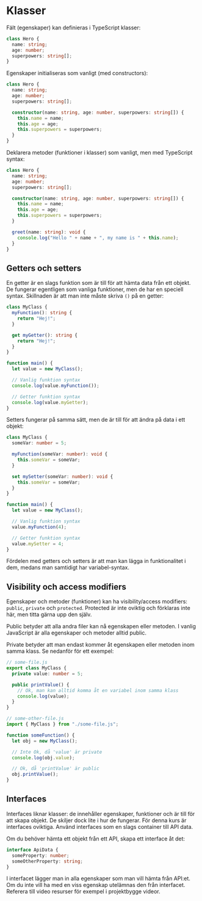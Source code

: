 # Klasser

Fält (egenskaper) kan definieras i TypeScript klasser:

```typescript
class Hero {
  name: string;
  age: number;
  superpowers: string[];
}
```

Egenskaper initialiseras som vanligt (med constructors):

```typescript
class Hero {
  name: string;
  age: number;
  superpowers: string[];

  constructor(name: string, age: number, superpowers: string[]) {
    this.name = name;
    this.age = age;
    this.superpowers = superpowers;
  }
}
```

Deklarera metoder (funktioner i klasser) som vanligt, men med TypeScript syntax:

```typescript
class Hero {
  name: string;
  age: number;
  superpowers: string[];

  constructor(name: string, age: number, superpowers: string[]) {
    this.name = name;
    this.age = age;
    this.superpowers = superpowers;
  }

  greet(name: string): void {
    console.log("Hello " + name + ", my name is " + this.name);
  }
}
```

## Getters och setters

En getter är en slags funktion som är till för att hämta data från ett objekt. De fungerar egentligen som vanliga funktioner, men de har en speciell syntax. Skillnaden är att man inte måste skriva `()` på en getter:

```typescript
class MyClass {
  myFunction(): string {
    return "Hej!";
  }

  get myGetter(): string {
    return "Hej!";
  }
}

function main() {
  let value = new MyClass();

  // Vanlig funktion syntax
  console.log(value.myFunction());

  // Getter funktion syntax
  console.log(value.myGetter);
}
```

Setters fungerar på samma sätt, men de är till för att ändra på data i ett objekt:

```typescript
class MyClass {
  someVar: number = 5;

  myFunction(someVar: number): void {
    this.someVar = someVar;
  }

  set mySetter(someVar: number): void {
    this.someVar = someVar;
  }
}

function main() {
  let value = new MyClass();

  // Vanlig funktion syntax
  value.myFunction(4);

  // Getter funktion syntax
  value.mySetter = 4;
}
```

Fördelen med getters och setters är att man kan lägga in funktionalitet i dem, medans man samtidigt har variabel-syntax.

## Visibility och access modifiers

Egenskaper och metoder (funktioner) kan ha visibility/access modifiers: `public`, `private` och `protected`. Protected är inte oviktig och förklaras inte här, men titta gärna upp den själv.

Public betyder att alla andra filer kan nå egenskapen eller metoden. I vanlig JavaScript är alla egenskaper och metoder alltid public.

Private betyder att man endast kommer åt egenskapen eller metoden inom samma klass. Se nedanför för ett exempel:

```typescript
// some-file.js
export class MyClass {
  private value: number = 5;

  public printValue() {
    // Ok, man kan alltid komma åt en variabel inom samma klass
    console.log(value);
  }
}
```

```typescript
// some-other-file.js
import { MyClass } from "./some-file.js";

function someFunction() {
  let obj = new MyClass();

  // Inte Ok, då 'value' är private
  console.log(obj.value);

  // Ok, då 'printValue' är public
  obj.printValue();
}
```

## Interfaces

Interfaces liknar klasser: de innehåller egenskaper, funktioner och är till för att skapa objekt. De skiljer dock lite i hur de fungerar. För denna kurs är interfaces oviktiga. Använd interfaces som en slags container till API data.

Om du behöver hämta ett objekt från ett API, skapa ett interface åt det:

```typescript
interface ApiData {
  someProperty: number;
  someOtherProperty: string;
}
```

I interfacet lägger man in alla egenskaper som man vill hämta från API:et. Om du inte vill ha med en viss egenskap utelämnas den från interfacet. Referera till video resurser för exempel i projektbygge videor.
